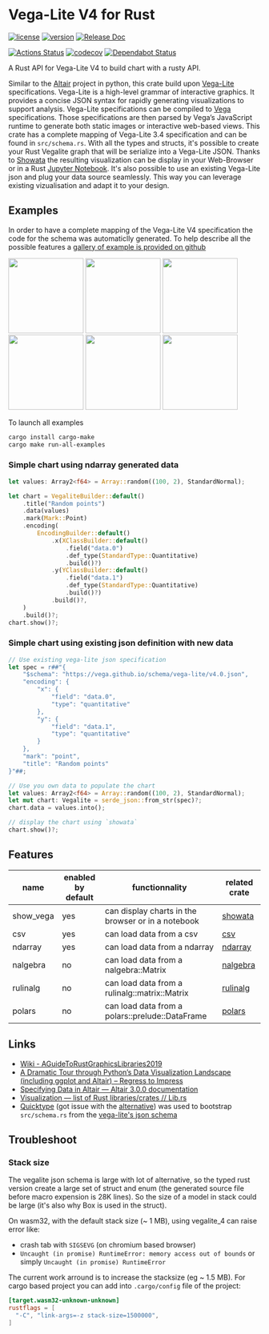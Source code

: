 # Vega-Lite V4 for Rust

[![license](https://img.shields.io/crates/l/vega_lite_4.svg)](https://spdx.org/licenses/Apache-2.0.html)
[![version](https://img.shields.io/crates/v/vega_lite_4.svg)](https://crates.io/crates/vega_lite_4)
[![Release Doc](https://docs.rs/vega_lite_4/badge.svg)](https://docs.rs/vega_lite_4)

[![Actions Status](https://github.com/procyon-rs/vega_lite_4.rs/workflows/ci-flow/badge.svg)](https://github.com/procyon-rs/vega_lite_4.rs/actions)
[![codecov](https://codecov.io/gh/procyon-rs/vega_lite_4.rs/branch/master/graph/badge.svg)](https://codecov.io/gh/procyon-rs/vega_lite_4.rs)
[![Dependabot Status](https://api.dependabot.com/badges/status?host=github&repo=procyon-rs/vega_lite_4.rs)](https://dependabot.com)

A Rust API for Vega-Lite V4 to build chart with a rusty API.

Similar to the [Altair](https://altair-viz.github.io/) project in python, this crate build upon [Vega-Lite](https://vega.github.io/vega-lite/) specifications. Vega-Lite is a high-level grammar of interactive graphics. It provides a concise JSON syntax for rapidly generating visualizations to support analysis. Vega-Lite specifications can be compiled to [Vega](https://vega.github.io/vega/)  specifications. Those specifications are then parsed by Vega’s JavaScript runtime to generate both static images or interactive web-based views.
This crate has a complete mapping of Vega-Lite 3.4 specification and can be found in `src/schema.rs`.
With all the types and structs, it's possible to create your Rust Vegalite graph that will be serialize into a Vega-Lite JSON. Thanks to [Showata](https://crates.io/crates/showata) the resulting visualization can be display in your Web-Browser or in a Rust [Jupyter Notebook](https://crates.io/crates/evcxr_jupyter).
It's also possible to use an existing Vega-Lite json and plug your data source seamlessly. This way you can leverage existing vizualisation and adapt it to your design.

## Examples

In order to have a complete mapping of the Vega-Lite V4 specification the code for the schema was automaticlly generated.
To help describe all the possible features a [gallery of example is provided on github](https://github.com/procyon-rs/vega_lite_4.rs/blob/master/examples/)

[<img src="https://raw.githubusercontent.com/procyon-rs/vega_lite_4.rs/master/examples/res/screens/cloropleth_unemployment.png" height="150px">](https://github.com/procyon-rs/vega_lite_4.rs/blob/master/examples/cloropleth_unemployment.rs)
[<img src="https://raw.githubusercontent.com/procyon-rs/vega_lite_4.rs/master/examples/res/screens/diverging_stacked_bar_chart.png" height="150px">](https://github.com/procyon-rs/vega_lite_4.rs/blob/master/examples/diverging_stacked_bar_chart.rs)
[<img src="https://raw.githubusercontent.com/procyon-rs/vega_lite_4.rs/master/examples/res/screens/scatterplot.png" height="150px">](https://github.com/procyon-rs/vega_lite_4.rs/blob/master/examples/scatterplot.rs)
[<img src="https://raw.githubusercontent.com/procyon-rs/vega_lite_4.rs/master/examples/res/screens/stacked_bar_chart.png" height="150px">](https://github.com/procyon-rs/vega_lite_4.rs/blob/master/examples/stacked_bar_chart.rs)
[<img src="https://raw.githubusercontent.com/procyon-rs/vega_lite_4.rs/master/examples/res/screens/stock_graph.png" height="150px">](https://github.com/procyon-rs/vega_lite_4.rs/blob/master/examples/stock_graph.rs)
[<img src="https://raw.githubusercontent.com/procyon-rs/vega_lite_4.rs/master/examples/res/screens/line_with_interval.png" height="150px">](https://github.com/procyon-rs/vega_lite_4.rs/blob/master/examples/line_with_interval.rs)

To launch all examples

```sh
cargo install cargo-make
cargo make run-all-examples
```

### Simple chart using ndarray generated data

```rust
let values: Array2<f64> = Array::random((100, 2), StandardNormal);

let chart = VegaliteBuilder::default()
    .title("Random points")
    .data(values)
    .mark(Mark::Point)
    .encoding(
        EncodingBuilder::default()
            .x(XClassBuilder::default()
                .field("data.0")
                .def_type(StandardType::Quantitative)
                .build()?)
            .y(YClassBuilder::default()
                .field("data.1")
                .def_type(StandardType::Quantitative)
                .build()?)
            .build()?,
    )
    .build()?;
chart.show()?;
```

### Simple chart using existing json definition with new data

```rust
// Use existing vega-lite json specification
let spec = r##"{
    "$schema": "https://vega.github.io/schema/vega-lite/v4.0.json",
    "encoding": {
        "x": {
            "field": "data.0",
            "type": "quantitative"
        },
        "y": {
            "field": "data.1",
            "type": "quantitative"
        }
    },
    "mark": "point",
    "title": "Random points"
}"##;

// Use you own data to populate the chart
let values: Array2<f64> = Array::random((100, 2), StandardNormal);
let mut chart: Vegalite = serde_json::from_str(spec)?;
chart.data = values.into();

// display the chart using `showata`
chart.show()?;
```

## Features

| name      | enabled by default | functionnality                                     | related crate                                 |
| --------- | ------------------ | -------------------------------------------------- | --------------------------------------------- |
| show_vega | yes                | can display charts in the browser or in a notebook | [showata](https://crates.io/crates/showata)   |
| csv       | yes                | can load data from a csv                           | [csv](https://crates.io/crates/csv)           |
| ndarray   | yes                | can load data from a ndarray                       | [ndarray](https://crates.io/crates/ndarray)   |
| nalgebra  | no                 | can load data from a nalgebra::Matrix              | [nalgebra](https://crates.io/crates/nalgebra) |
| rulinalg  | no                 | can load data from a rulinalg::matrix::Matrix      | [rulinalg](https://crates.io/crates/rulinalg) |
| polars    | no                 | can load data from a polars::prelude::DataFrame    | [polars](https://crates.io/crates/polars)     |

## Links

- [Wiki - AGuideToRustGraphicsLibraries2019](https://wiki.alopex.li/AGuideToRustGraphicsLibraries2019)
- [A Dramatic Tour through Python’s Data Visualization Landscape (including ggplot and Altair) – Regress to Impress](https://dsaber.com/2016/10/02/a-dramatic-tour-through-pythons-data-visualization-landscape-including-ggplot-and-altair/)
- [Specifying Data in Altair — Altair 3.0.0 documentation](https://altair-viz.github.io/user_guide/data.html#long-form-vs-wide-form-data)
- [Visualization — list of Rust libraries/crates // Lib.rs](https://lib.rs/visualization)
- [Quicktype](https://quicktype.io/) (got issue with the [alternative](https://transform.now.sh/json-to-rust-serde)) was used to bootstrap `src/schema.rs` from the [vega-lite's json schema](https://vega.github.io/schema/vega-lite/v4.json)

## Troubleshoot

### Stack size

The vegalite json schema is large with lot of alternative, so the typed rust version create a large set of struct and enum (the generated source file before macro expension is 28K lines). So the size of a model in stack could be large (it's also why Box is used in the struct).

On wasm32, with the default stack size (~ 1 MB), using vegalite_4 can raise error like:

- crash tab with `SIGSEVG` (on chromium based browser)
- `Uncaught (in promise) RuntimeError: memory access out of bounds` or simply `Uncaught (in promise) RuntimeError`

The current work arround is to increase the stacksize (eg ~ 1.5 MB). For cargo based project you can add into `.cargo/config` file of the project:

```toml
[target.wasm32-unknown-unknown]
rustflags = [
  "-C", "link-args=-z stack-size=1500000",
]
```
